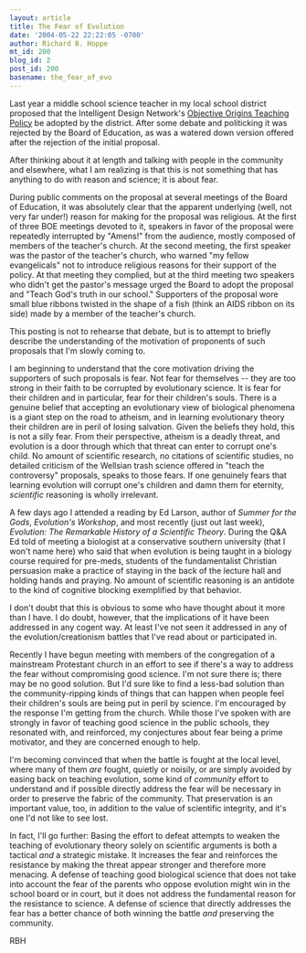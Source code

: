 ```yaml
---
layout: article
title: The Fear of Evolution
date: '2004-05-22 22:22:05 -0700'
author: Richard B. Hoppe
mt_id: 200
blog_id: 2
post_id: 200
basename: the_fear_of_evo
---
```

Last year a middle school science teacher in my local school district proposed that the Intelligent Design Network's [Objective Origins Teaching Policy](http://www.intelligentdesignnetwork.org/SchoolPolicy.htm) be adopted by the district.  After some debate and politicking it was rejected by the Board of Education, as was a watered down version offered after the rejection of the initial proposal.

After thinking about it at length and talking with people in the community and elsewhere, what I am realizing is that this is not something that has anything to do with reason and science; it is about fear.

During public comments on the proposal at several meetings of the Board of Education, it was absolutely clear that the apparent underlying (well, not very far under!) reason for making for the proposal was religious.  At the first of three BOE meetings devoted to it, speakers in favor of the proposal were repeatedly interrupted by "Amens!" from the audience, mostly composed of members of the teacher's church.  At the second meeting, the first speaker was the pastor of the teacher's church, who warned "my fellow evangelicals" not to introduce religious reasons for their support of the policy.  At that meeting they complied, but at the third meeting two speakers who didn't get the pastor's message urged the Board to adopt the proposal and "Teach God's truth in our school."  Supporters of the proposal wore small blue ribbons twisted in the shape of a fish (think an AIDS ribbon on its side) made by a member of the teacher's church.

This posting is not to rehearse that debate, but is to attempt to briefly describe the understanding of the motivation of proponents of such proposals that I'm slowly coming to.

I am beginning to understand that the core motivation driving the supporters of such proposals is fear.  Not fear for themselves -- they are too strong in their faith to be corrupted by evolutionary science.  It is fear for their children and in particular, fear for their children's souls.  There is a genuine belief that accepting an evolutionary view of biological phenomena is a giant step on the road to atheism, and in learning evolutionary theory their children are in peril of losing salvation.  Given the beliefs they hold, this is not a silly fear.  From their perspective, atheism is a deadly threat, and evolution is a door through which that threat can enter to corrupt one's child.  No amount of scientific research, no citations of scientific studies, no detailed criticism of the Wellsian trash science offered in "teach the controversy" proposals, speaks to those fears.  If one genuinely fears that learning evolution will corrupt one's children and damn them for eternity, _scientific_ reasoning is wholly irrelevant. 

A few days ago I attended a reading by Ed Larson, author of _Summer for the Gods_, _Evolution's Workshop_, and most recently (just out last week), _Evolution: The Remarkable History of a Scientific Theory_.  During the Q&A Ed told of meeting a biologist at a conservative southern university (that I won't name here) who said that when evolution is being taught in a biology course required for pre-meds, students of the fundamentalist Christian persuasion make a practice of staying in the back of the lecture hall and holding hands and praying.  No amount of scientific reasoning is an antidote to the kind of cognitive blocking exemplified by that behavior.

I don't doubt that this is obvious to some who have thought about it more than I have.  I do doubt, however, that the implications of it have been addressed in any cogent way.  At least I've not seen it addressed in any of the evolution/creationism battles that I've read about or participated in.

Recently I have begun meeting with members of the congregation of a mainstream Protestant church in an effort to see if there's a way to address the fear without compromising good science.  I'm not sure there is; there may be no good solution.  But I'd sure like to find a less-bad solution than the community-ripping kinds of things that can happen when people feel their children's souls are being put in peril by science.  I'm encouraged by the response I'm getting from the church.  While those I've spoken with are strongly in favor of teaching good science in the public schools, they resonated with, and reinforced, my conjectures about fear being a prime motivator, and they are concerned enough to help.

I'm becoming convinced that when the battle is fought at the local level, where many of them _are_ fought, quietly or noisily, or are simply avoided by easing back on teaching evolution, some kind of _community_ effort to understand and if possible directly address the fear will be necessary in order to preserve the fabric of the community.  That preservation is an important value, too, in addition to the value of scientific integrity, and it's one I'd not like to see lost.

In fact, I'll go further: Basing the effort to defeat attempts to weaken the teaching of evolutionary theory solely on scientific arguments is both a tactical _and_ a strategic mistake.  It increases the fear and reinforces the resistance by making the threat appear stronger and therefore more menacing.  A defense of teaching good biological science that does not take into account the fear of the parents who oppose evolution might win in the school board or in court, but it does not address the fundamental reason for the resistance to science.  A defense of science that directly addresses the fear has a better chance of both winning the battle _and_ preserving the community.

RBH
